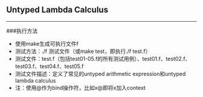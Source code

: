 ## Untyped Lambda Calculus
---
###执行方法
* 使用make生成可执行文件f
* 测试方法：./f 测试文件（或make test，即执行./f test.f）
* 测试文件：test.f（包括test01-05.f的所有测试用例）、test01.f、test02.f、test03.f、test04.f、test05.f
* 测试文件描述：定义了常见的untyped arithmetic expression和untyped lambda calculus
* 注：使用@作为bind操作符，比如x@即将x加入context
